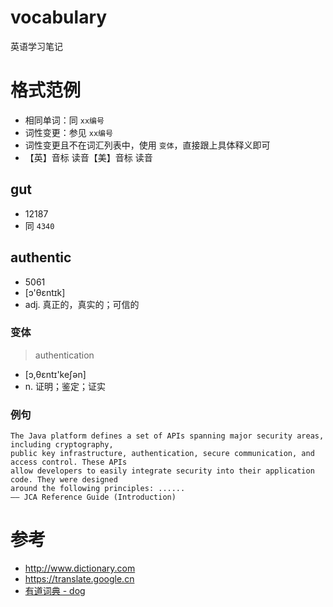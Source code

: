 # vocabulary

英语学习笔记

# 格式范例

* 相同单词：同 `xx编号`
* 词性变更：参见 `xx编号`
* 词性变更且不在词汇列表中，使用 `变体`，直接跟上具体释义即可
* 【英】音标 读音【美】音标 读音

## gut
* 12187
* 同 `4340`

## authentic
* 5061
* [ɔ'θɛntɪk]
* adj. 真正的，真实的；可信的

### 变体
> authentication
* [ɔ,θɛntɪ'keʃən]
* n. 证明；鉴定；证实

### 例句
```
The Java platform defines a set of APIs spanning major security areas, including cryptography, 
public key infrastructure, authentication, secure communication, and access control. These APIs 
allow developers to easily integrate security into their application code. They were designed 
around the following principles: ......
—— JCA Reference Guide (Introduction)
```


# 参考

* http://www.dictionary.com
* https://translate.google.cn
* [有道词典 - dog](https://dict.youdao.com/jsonapi?q=dog&doctype=json&keyfrom=mac.main&vendor=cidian.youdao.com&appVer=2.6.0&client=macdict&jsonversion=2)
